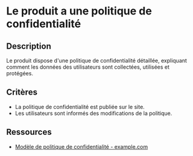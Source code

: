 # Le produit a une politique de confidentialité

## Description

Le produit dispose d'une politique de confidentialité détaillée, expliquant
comment les données des utilisateurs sont collectées, utilisées et protégées.

## Critères

- La politique de confidentialité est publiée sur le site.
- Les utilisateurs sont informés des modifications de la politique.

## Ressources

- [Modèle de politique de confidentialité - example.com](https://www.example.com/modele-politique-confidentialite)
